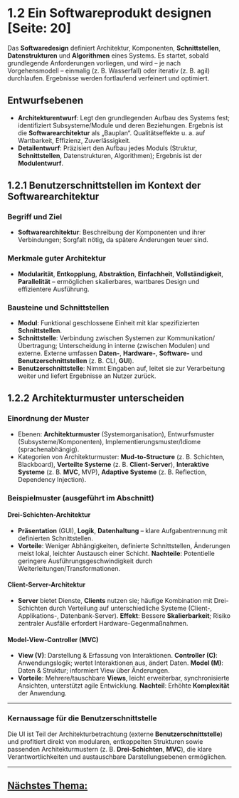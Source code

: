 # 1.2 Ein Softwareprodukt designen [Seite: 20]

Das **Softwaredesign** definiert Architektur, Komponenten, **Schnittstellen**, **Datenstrukturen** und **Algorithmen** eines Systems. Es startet, sobald grundlegende Anforderungen vorliegen, und wird – je nach Vorgehensmodell – einmalig (z. B. Wasserfall) oder iterativ (z. B. agil) durchlaufen. Ergebnisse werden fortlaufend verfeinert und optimiert. 

## Entwurfsebenen

* **Architekturentwurf**: Legt den grundlegenden Aufbau des Systems fest; identifiziert Subsysteme/Module und deren Beziehungen. Ergebnis ist die **Softwarearchitektur** als „Bauplan“. Qualitätseffekte u. a. auf Wartbarkeit, Effizienz, Zuverlässigkeit.
* **Detailentwurf**: Präzisiert den Aufbau jedes Moduls (Struktur, **Schnittstellen**, Datenstrukturen, Algorithmen); Ergebnis ist der **Modulentwurf**. 

## 1.2.1 Benutzerschnittstellen im Kontext der Softwarearchitektur

### Begriff und Ziel

* **Softwarearchitektur**: Beschreibung der Komponenten und ihrer Verbindungen; Sorgfalt nötig, da spätere Änderungen teuer sind. 

### Merkmale guter Architektur

* **Modularität**, **Entkopplung**, **Abstraktion**, **Einfachheit**, **Vollständigkeit**, **Parallelität** – ermöglichen skalierbares, wartbares Design und effizientere Ausführung. 

### Bausteine und Schnittstellen

* **Modul**: Funktional geschlossene Einheit mit klar spezifizierten **Schnittstellen**. 
* **Schnittstelle**: Verbindung zwischen Systemen zur Kommunikation/Übertragung; Unterscheidung in interne (zwischen Modulen) und externe. Externe umfassen **Daten-**, **Hardware-**, **Software-** und **Benutzerschnittstellen** (z. B. CLI, **GUI**). 
* **Benutzerschnittstelle**: Nimmt Eingaben auf, leitet sie zur Verarbeitung weiter und liefert Ergebnisse an Nutzer zurück. 

## 1.2.2 Architekturmuster unterscheiden

### Einordnung der Muster

* Ebenen: **Architekturmuster** (Systemorganisation), Entwurfsmuster (Subsysteme/Komponenten), Implementierungsmuster/Idiome (sprachenabhängig). 
* Kategorien von Architekturmuster: **Mud-to-Structure** (z. B. Schichten, Blackboard), **Verteilte Systeme** (z. B. **Client-Server**), **Interaktive Systeme** (z. B. **MVC**, MVP), **Adaptive Systeme** (z. B. Reflection, Dependency Injection). 

### Beispielmuster (ausgeführt im Abschnitt)

#### **Drei-Schichten-Architektur**

* **Präsentation** (GUI), **Logik**, **Datenhaltung** – klare Aufgabentrennung mit definierten Schnittstellen. 
* **Vorteile**: Weniger Abhängigkeiten, definierte Schnittstellen, Änderungen meist lokal, leichter Austausch einer Schicht.
  **Nachteile**: Potentielle geringere Ausführungsgeschwindigkeit durch Weiterleitungen/Transformationen. 

#### **Client-Server-Architektur**

* **Server** bietet Dienste, **Clients** nutzen sie; häufige Kombination mit Drei-Schichten durch Verteilung auf unterschiedliche Systeme (Client-, Applikations-, Datenbank-Server).
  **Effekt**: Bessere **Skalierbarkeit**; Risiko zentraler Ausfälle erfordert Hardware-Gegenmaßnahmen. 

#### **Model-View-Controller (MVC)**

* **View (V)**: Darstellung & Erfassung von Interaktionen.
  **Controller (C)**: Anwendungslogik; wertet Interaktionen aus, ändert Daten.
  **Model (M)**: Daten & Struktur; informiert View über Änderungen. 
* **Vorteile**: Mehrere/tauschbare **Views**, leicht erweiterbar, synchronisierte Ansichten, unterstützt agile Entwicklung.
  **Nachteil**: Erhöhte **Komplexität** der Anwendung. 

---

### Kernaussage für die Benutzerschnittstelle

Die UI ist Teil der Architekturbetrachtung (externe **Benutzerschnittstelle**) und profitiert direkt von modularen, entkoppelten Strukturen sowie passenden Architekturmustern (z. B. **Drei-Schichten**, **MVC**), die klare Verantwortlichkeiten und austauschbare Darstellungsebenen ermöglichen.

---

## [Nächstes Thema:](./1.2.1_Benutzerschnittstellen_in_den_Kontext_der_Softwarearchitektur_einordnen.md)